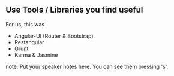 ##  Use Tools / Libraries you find useful

For us, this was

- Angular-UI (Router & Bootstrap)
- Restangular
- Grunt
- Karma & Jasmine

note:
    Put your speaker notes here.
    You can see them pressing 's'.
